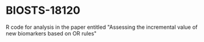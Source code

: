 # BIOSTS-18120
R code for analysis in the paper entitled "Assessing the incremental value of new biomarkers based on OR rules"
